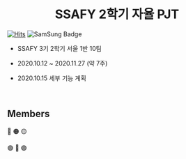 <h1 align="center">SSAFY 2학기 자율 PJT</h1>

[![Hits](https://hits.seeyoufarm.com/api/count/incr/badge.svg?url=https://lab.ssafy.com/s03-final/s03p31a110/tree/master)](https://hits.seeyoufarm.com) ![SamSung Badge](https://img.shields.io/badge/-Samsung-blue?style=flat-square&logo=Samsung)

- SSAFY 3기 2학기 서울 1반 10팀

- 2020.10.12 ~ 2020.11.27 (약 7주)

- 2020.10.15 세부 기능 계획

<br>

## Members

🔴   🟠   🟡 

🟢  🔵   🟣 

<br>